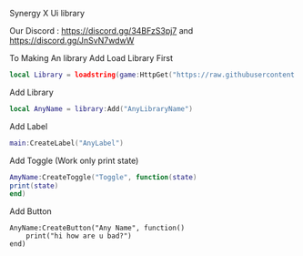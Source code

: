 Synergy X Ui library

Our Discord : https://discord.gg/34BFzS3pj7 and https://discord.gg/JnSvN7wdwW

To Making An library Add Load Library First
```Lua
local Library = loadstring(game:HttpGet("https://raw.githubusercontent.com/IlikeScript1234/SynergyX/main/Library"))()
```
Add Library
```Lua
local AnyName = library:Add("AnyLibraryName")
```
Add Label
```Lua
main:CreateLabel("AnyLabel")
```
Add Toggle (Work only print state)
```Lua
AmyName:CreateToggle("Toggle", function(state)
print(state)
end)
```
Add Button
```
AnyName:CreateButton("Any Name", function()
    print("hi how are u bad?")
end)
```
